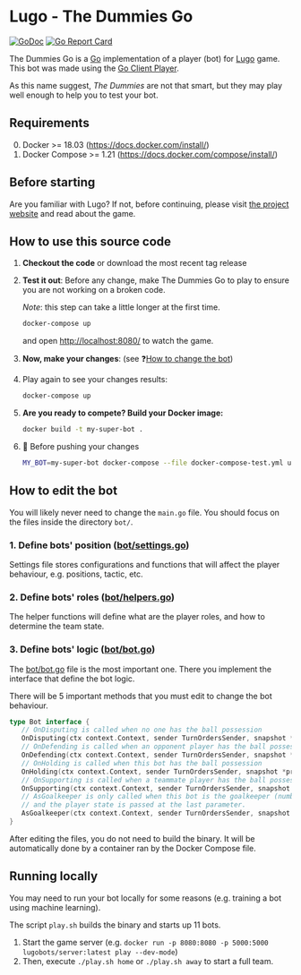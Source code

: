 # Lugo - The Dummies Go

[![GoDoc](https://godoc.org/github.com/lugobots/the-dummies-go?status.svg)](https://godoc.org/github.com/lugobots/the-dummies-go)
[![Go Report Card](https://goreportcard.com/badge/github.com/lugobots/the-dummies-go)](https://goreportcard.com/report/github.com/lugobots/the-dummies-go)

The Dummies Go is a [Go](http://golang.org/) implementation of a player (bot) for [Lugo](https://lugobots.dev) game.
This bot was made using the [Go Client Player](https://github.com/lugobots/lugo4go).

As this name suggest, _The Dummies_ are not that smart, but they may play well enough to help you to test your bot.

## Requirements

0. Docker >= 18.03 (https://docs.docker.com/install/)
0. Docker Compose >= 1.21 (https://docs.docker.com/compose/install/)

## Before starting

Are you familiar with Lugo?
If not, before continuing, please visit [the project website](https://lugobots.dev) and read about the game.

## How to use this source code

1. **Checkout the code** or download the most recent tag release
2. **Test it out**: Before any change, make The Dummies Go to play to ensure you are not working on a broken code.

   _Note_: this step can take a little longer at the first time.
   ```sh 
   docker-compose up
   ```
   and open [http://localhost:8080/](http://localhost:8080/) to watch the game.
4. **Now, make your changes**: (see :question:[How to change the bot](#how-to-edit-the-bot))
5. Play again to see your changes results:

   ```sh 
   docker-compose up
   ```
6. **Are you ready to compete? Build your Docker image:**

    ```sh 
   docker build -t my-super-bot .
   ```
7. :checkered_flag: Before pushing your changes

   ```sh 
   MY_BOT=my-super-bot docker-compose --file docker-compose-test.yml up
   ```

## How to edit the bot

You will likely never need to change the `main.go` file. You should focus on the files inside the directory `bot/`.

### 1. Define bots' position ([bot/settings.go](bot/settings.go))

Settings file stores configurations and functions that will affect the player behaviour, e.g. positions, tactic, etc.

### 2. Define bots' roles ([bot/helpers.go](bot/helpers.go))

The helper functions will define what are the player roles, and how to determine the team state.

### 3. Define bots' logic ([bot/bot.go](bot/bot.go))

The [bot/bot.go](bot/bot.go) file is the most important one. There you implement the interface that define the bot
logic.

There will be 5 important methods that you must edit to change the bot behaviour.

```go
type Bot interface {
   // OnDisputing is called when no one has the ball possession
   OnDisputing(ctx context.Context, sender TurnOrdersSender, snapshot *proto.GameSnapshot) error
   // OnDefending is called when an opponent player has the ball possession
   OnDefending(ctx context.Context, sender TurnOrdersSender, snapshot *proto.GameSnapshot) error
   // OnHolding is called when this bot has the ball possession
   OnHolding(ctx context.Context, sender TurnOrdersSender, snapshot *proto.GameSnapshot) error
   // OnSupporting is called when a teammate player has the ball possession
   OnSupporting(ctx context.Context, sender TurnOrdersSender, snapshot *proto.GameSnapshot) error
   // AsGoalkeeper is only called when this bot is the goalkeeper (number 1). This method is called on every turn,
   // and the player state is passed at the last parameter.
   AsGoalkeeper(ctx context.Context, sender TurnOrdersSender, snapshot *proto.GameSnapshot, state PlayerState) error
}
```

After editing the files, you do not need to build the binary. It will be automatically done by a container ran by the
Docker Compose file.


## Running locally

You may need to run your bot locally for some reasons (e.g. training a bot using machine learning).

The script `play.sh` builds the binary and starts up 11 bots.

1. Start the game server (e.g. `docker run -p 8080:8080 -p 5000:5000 lugobots/server:latest play --dev-mode`)
2. Then, execute `./play.sh home` or `./play.sh away` to start a full team.

